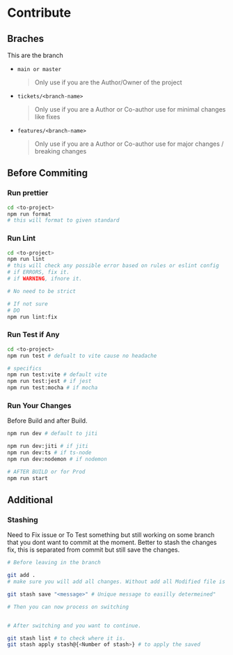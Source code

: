 # Contribute

## Braches
This are the branch
- `main or master`
   > Only use if you are the Author/Owner of the project

- `tickets/<branch-name>` 
   > Only use if you are a Author or Co-author use for minimal changes like fixes

- `features/<branch-name>`
   > Only use if you are a Author or Co-author use for major changes / breaking changes


## Before Commiting

### Run prettier
```bash
cd <to-project>
npm run format 
# this will format to given standard
```

### Run Lint
```bash
cd <to-project>
npm run lint 
# this will check any possible error based on rules or eslint config
# if ERRORS, fix it.
# if WARNING, ifnore it.

# No need to be strict

# If not sure 
# DO
npm run lint:fix
```

### Run Test if Any
```bash
cd <to-project>
npm run test # defualt to vite cause no headache

# specifics
npm run test:vite # default vite
npm run test:jest # if jest
npm run test:mocha # if mocha
```

### Run Your Changes
Before Build and after Build.
```bash
npm run dev # default to jiti

npm run dev:jiti # if jiti
npm run dev:ts # if ts-node
npm run dev:nodemon # if nodemon

# AFTER BUILD or for Prod
npm run start
```

## Additional

### Stashing
Need to Fix issue  or To Test something but still working on some branch that you dont want to commit at the moment.
Better to stash the changes fix, this is separated from commit but still save the changes.
```bash
# Before leaving in the branch

git add . 
# make sure you will add all changes. Without add all Modified file is included, the New File or deleted file will not include

git stash save "<message>" # Unique message to easilly determeined"

# Then you can now process on switching


# After switching and you want to continue.

git stash list # to check where it is.
git stash apply stash@{<Number of stash>} # to apply the saved
```